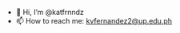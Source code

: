 - 👋 Hi, I’m @katfrnndz
- 📫 How to reach me: kvfernandez2@up.edu.ph

<!---
katfrnndz/katfrnndz is a ✨ special ✨ repository because its `README.md` (this file) appears on your GitHub profile.
You can click the Preview link to take a look at your changes.
--->
